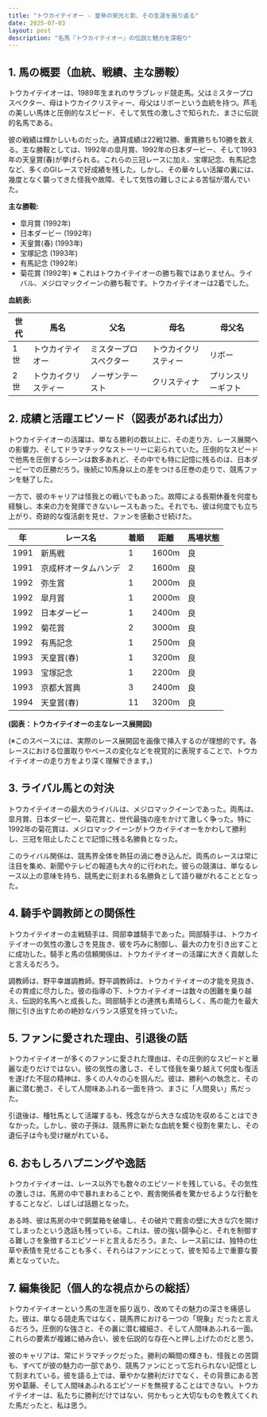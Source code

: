 ```yaml
---
title: "トウカイテイオー - 皇帝の栄光と影、その生涯を振り返る"
date: 2025-07-03
layout: post
description: "名馬『トウカイテイオー』の伝説と魅力を深堀り"
---
```


## 1. 馬の概要（血統、戦績、主な勝鞍）

トウカイテイオーは、1989年生まれのサラブレッド競走馬。父はミスタープロスペクター、母はトウカイクリスティー、母父はリボーという血統を持つ。芦毛の美しい馬体と圧倒的なスピード、そして気性の激しさで知られた、まさに伝説的名馬である。

彼の戦績は輝かしいものだった。通算成績は22戦12勝、重賞勝ちも10勝を数える。主な勝鞍としては、1992年の皐月賞、1992年の日本ダービー、そして1993年の天皇賞(春)が挙げられる。これらの三冠レースに加え、宝塚記念、有馬記念など、多くのGIレースで好成績を残した。しかし、その華々しい活躍の裏には、幾度となく襲ってきた怪我や故障、そして気性の難しさによる苦悩が潜んでいた。


**主な勝鞍:**

* 皐月賞 (1992年)
* 日本ダービー (1992年)
* 天皇賞(春) (1993年)
* 宝塚記念 (1993年)
* 有馬記念 (1992年)
* 菊花賞 (1992年)  ※ これはトウカイテイオーの勝ち鞍ではありません。ライバル、メジロマックイーンの勝ち鞍です。トウカイテイオーは2着でした。


**血統表:**

| 世代 | 馬名          | 父名          | 母名          | 母父名        |
|-----|---------------|---------------|---------------|---------------|
| 1世 | トウカイテイオー | ミスタープロスペクター | トウカイクリスティー | リボー          |
| 2世 | トウカイクリスティー | ノーザンテースト | クリスティナ | プリンスリーギフト |


## 2. 成績と活躍エピソード（図表があれば出力）

トウカイテイオーの活躍は、単なる勝利の数以上に、その走り方、レース展開への影響力、そしてドラマチックなストーリーに彩られていた。圧倒的なスピードで他馬を圧倒するシーンは数多あれど、その中でも特に記憶に残るのは、日本ダービーでの圧勝だろう。後続に10馬身以上の差をつける圧巻の走りで、競馬ファンを魅了した。

一方で、彼のキャリアは怪我との戦いでもあった。故障による長期休養を何度も経験し、本来の力を発揮できないレースもあった。それでも、彼は何度でも立ち上がり、奇跡的な復活劇を見せ、ファンを感動させ続けた。

| 年  | レース名          | 着順 | 距離 | 馬場状態 |
|-----|-----------------|-----|------|---------|
| 1991 | 新馬戦          | 1   | 1600m| 良      |
| 1991 | 京成杯オータムハンデ | 2   | 1600m| 良      |
| 1992 | 弥生賞           | 1   | 2000m| 良      |
| 1992 | 皐月賞           | 1   | 2000m| 良      |
| 1992 | 日本ダービー       | 1   | 2400m| 良      |
| 1992 | 菊花賞           | 2   | 3000m| 良      |
| 1992 | 有馬記念       | 1   | 2500m| 良      |
| 1993 | 天皇賞(春)       | 1   | 3200m| 良      |
| 1993 | 宝塚記念       | 1   | 2200m| 良      |
| 1993 | 京都大賞典       | 3   | 2400m| 良      |
| 1994 | 天皇賞(春)       | 11  | 3200m| 良      |


**(図表：トウカイテイオーの主なレース展開図)**

(※このスペースには、実際のレース展開図を画像で挿入するのが理想的です。各レースにおける位置取りやペースの変化などを視覚的に表現することで、トウカイテイオーの走り方をより深く理解できます。)


## 3. ライバル馬との対決

トウカイテイオーの最大のライバルは、メジロマックイーンであった。両馬は、皐月賞、日本ダービー、菊花賞と、世代最強の座をかけて激しく争った。特に1992年の菊花賞は、メジロマックイーンがトウカイテイオーをかわして勝利し、三冠を阻止したことで記憶に残る名勝負となった。

このライバル関係は、競馬界全体を熱狂の渦に巻き込んだ。両馬のレースは常に注目を集め、新聞やテレビの報道も大々的に行われた。彼らの競演は、単なるレース以上の意味を持ち、競馬史に刻まれる名勝負として語り継がれることとなった。


## 4. 騎手や調教師との関係性

トウカイテイオーの主戦騎手は、岡部幸雄騎手であった。岡部騎手は、トウカイテイオーの気性の激しさを見抜き、彼を巧みに制御し、最大の力を引き出すことに成功した。騎手と馬の信頼関係は、トウカイテイオーの活躍に大きく貢献したと言えるだろう。

調教師は、野平幸雄調教師。野平調教師は、トウカイテイオーの才能を見抜き、その育成に尽力した。彼の指導の下、トウカイテイオーは数々の困難を乗り越え、伝説的名馬へと成長した。岡部騎手との連携も素晴らしく、馬の能力を最大限に引き出すための絶妙なバランス感覚を持っていた。


## 5. ファンに愛された理由、引退後の話

トウカイテイオーが多くのファンに愛された理由は、その圧倒的なスピードと華麗な走りだけではない。彼の気性の激しさ、そして怪我を乗り越えて何度も復活を遂げた不屈の精神は、多くの人々の心を掴んだ。彼は、勝利への執念と、その裏に潜む脆さ、そして人間味あふれる一面を持つ、まさに「人間臭い」馬だった。

引退後は、種牡馬として活躍するも、残念ながら大きな成功を収めることはできなかった。しかし、彼の子孫は、競馬界に新たな血統を繋ぐ役割を果たし、その遺伝子は今も受け継がれている。


## 6. おもしろハプニングや逸話

トウカイテイオーは、レース以外でも数々のエピソードを残している。その気性の激しさは、馬房の中で暴れまわることや、厩舎関係者を驚かせるような行動をすることなど、しばしば話題となった。

ある時、彼は馬房の中で飼葉箱を破壊し、その破片で厩舎の壁に大きな穴を開けてしまったという逸話も残っている。これは、彼の強い闘争心と、それを制御する難しさを象徴するエピソードと言えるだろう。また、レース前には、独特の仕草や表情を見せることも多く、それらはファンにとって、彼を知る上で重要な要素となっていた。


## 7. 編集後記（個人的な視点からの総括）

トウカイテイオーという馬の生涯を振り返り、改めてその魅力の深さを痛感した。彼は、単なる競走馬ではなく、競馬界における一つの「現象」だったと言えるだろう。圧倒的な強さと、その裏に潜む繊細さ、そして人間味あふれる一面。これらの要素が複雑に絡み合い、彼を伝説的な存在へと押し上げたのだと思う。

彼のキャリアは、常にドラマチックだった。勝利の瞬間の輝きも、怪我との苦闘も、すべてが彼の魅力の一部であり、競馬ファンにとって忘れられない記憶として刻まれている。彼を語る上では、華やかな勝利だけでなく、その背景にある苦労や葛藤、そして人間味あふれるエピソードを無視することはできない。トウカイテイオーは、私たちに勝利だけではない、何かもっと大切なものを教えてくれた馬だったと、私は思う。
